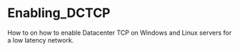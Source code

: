 # Enabling_DCTCP
How to on how to enable Datacenter TCP on Windows and Linux servers for a low latency network.
